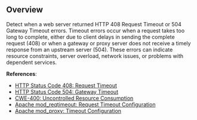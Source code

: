 ## Overview

Detect when a web server returned HTTP 408 Request Timeout or 504 Gateway Timeout errors. Timeout errors occur when a request takes too long to complete, either due to client delays in sending the complete request (408) or when a gateway or proxy server does not receive a timely response from an upstream server (504). These errors can indicate resource constraints, server overload, network issues, or problems with dependent services.

**References**:
- [HTTP Status Code 408: Request Timeout](https://developer.mozilla.org/en-US/docs/Web/HTTP/Status/408)
- [HTTP Status Code 504: Gateway Timeout](https://developer.mozilla.org/en-US/docs/Web/HTTP/Status/504)
- [CWE-400: Uncontrolled Resource Consumption](https://cwe.mitre.org/data/definitions/400.html)
- [Apache mod_reqtimeout: Request Timeout Configuration](https://httpd.apache.org/docs/2.4/mod/mod_reqtimeout.html)
- [Apache mod_proxy: Timeout Configuration](https://httpd.apache.org/docs/2.4/mod/mod_proxy.html) 